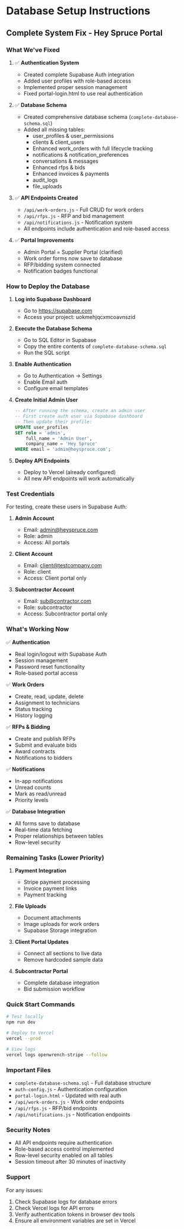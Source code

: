 # Database Setup Instructions

## Complete System Fix - Hey Spruce Portal

### What We've Fixed

1. ✅ **Authentication System**
   - Created complete Supabase Auth integration
   - Added user profiles with role-based access
   - Implemented proper session management
   - Fixed portal-login.html to use real authentication

2. ✅ **Database Schema**
   - Created comprehensive database schema (`complete-database-schema.sql`)
   - Added all missing tables:
     - user_profiles & user_permissions
     - clients & client_users
     - Enhanced work_orders with full lifecycle tracking
     - notifications & notification_preferences
     - conversations & messages
     - Enhanced rfps & bids
     - Enhanced invoices & payments
     - audit_logs
     - file_uploads

3. ✅ **API Endpoints Created**
   - `/api/work-orders.js` - Full CRUD for work orders
   - `/api/rfps.js` - RFP and bid management
   - `/api/notifications.js` - Notification system
   - All endpoints include authentication and role-based access

4. ✅ **Portal Improvements**
   - Admin Portal = Supplier Portal (clarified)
   - Work order forms now save to database
   - RFP/bidding system connected
   - Notification badges functional

### How to Deploy the Database

1. **Log into Supabase Dashboard**
   - Go to https://supabase.com
   - Access your project: uokmehjqcxmcoavnszid

2. **Execute the Database Schema**
   - Go to SQL Editor in Supabase
   - Copy the entire contents of `complete-database-schema.sql`
   - Run the SQL script

3. **Enable Authentication**
   - Go to Authentication → Settings
   - Enable Email auth
   - Configure email templates

4. **Create Initial Admin User**
   ```sql
   -- After running the schema, create an admin user
   -- First create auth user via Supabase dashboard
   -- Then update their profile:
   UPDATE user_profiles 
   SET role = 'admin', 
       full_name = 'Admin User',
       company_name = 'Hey Spruce'
   WHERE email = 'admin@heyspruce.com';
   ```

5. **Deploy API Endpoints**
   - Deploy to Vercel (already configured)
   - All new API endpoints will work automatically

### Test Credentials

For testing, create these users in Supabase Auth:

1. **Admin Account**
   - Email: admin@heyspruce.com
   - Role: admin
   - Access: All portals

2. **Client Account**
   - Email: client@testcompany.com
   - Role: client
   - Access: Client portal only

3. **Subcontractor Account**
   - Email: sub@contractor.com
   - Role: subcontractor
   - Access: Subcontractor portal only

### What's Working Now

✅ **Authentication**
- Real login/logout with Supabase Auth
- Session management
- Password reset functionality
- Role-based portal access

✅ **Work Orders**
- Create, read, update, delete
- Assignment to technicians
- Status tracking
- History logging

✅ **RFPs & Bidding**
- Create and publish RFPs
- Submit and evaluate bids
- Award contracts
- Notifications to bidders

✅ **Notifications**
- In-app notifications
- Unread counts
- Mark as read/unread
- Priority levels

✅ **Database Integration**
- All forms save to database
- Real-time data fetching
- Proper relationships between tables
- Row-level security

### Remaining Tasks (Lower Priority)

1. **Payment Integration**
   - Stripe payment processing
   - Invoice payment links
   - Payment tracking

2. **File Uploads**
   - Document attachments
   - Image uploads for work orders
   - Supabase Storage integration

3. **Client Portal Updates**
   - Connect all sections to live data
   - Remove hardcoded sample data

4. **Subcontractor Portal**
   - Complete database integration
   - Bid submission workflow

### Quick Start Commands

```bash
# Test locally
npm run dev

# Deploy to Vercel
vercel --prod

# View logs
vercel logs openwrench-stripe --follow
```

### Important Files

- `complete-database-schema.sql` - Full database structure
- `auth-config.js` - Authentication configuration
- `portal-login.html` - Updated with real auth
- `/api/work-orders.js` - Work order endpoints
- `/api/rfps.js` - RFP/bid endpoints
- `/api/notifications.js` - Notification endpoints

### Security Notes

- All API endpoints require authentication
- Role-based access control implemented
- Row-level security enabled on all tables
- Session timeout after 30 minutes of inactivity

### Support

For any issues:
1. Check Supabase logs for database errors
2. Check Vercel logs for API errors
3. Verify authentication tokens in browser dev tools
4. Ensure all environment variables are set in Vercel